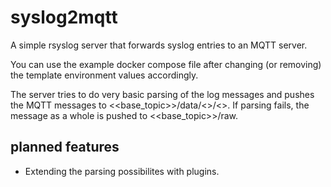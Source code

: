 # syslog2mqtt
A simple rsyslog server that forwards syslog entries to an MQTT server.

You can use the example docker compose file after changing (or removing) the template environment values accordingly.  

The server tries to do very basic parsing of the log messages and pushes the MQTT messages to <<base_topic>>/data/<<source>>/<<appname>>. If parsing fails, the message as a whole is pushed to <<base_topic>>/raw.

## planned features
- Extending the parsing possibilites with plugins.
